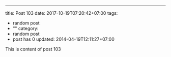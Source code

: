 ---
title: Post 103
date: 2017-10-19T07:20:42+07:00
tags:
  - random post
  - ""
category:
  - random post
  - post has 0
updated: 2014-04-19T12:11:27+07:00

This is content of post 103